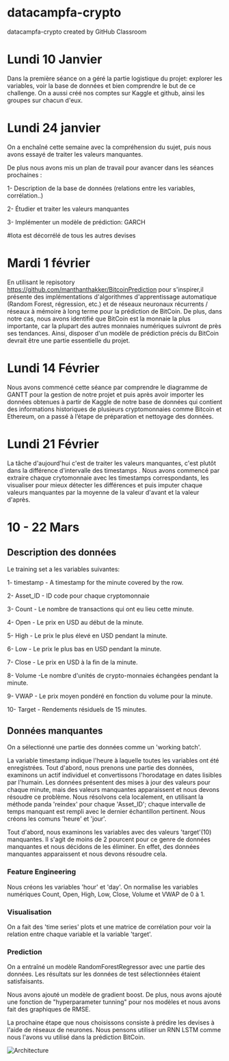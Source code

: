 # datacampfa-crypto
datacampfa-crypto created by GitHub Classroom

# Lundi 10 Janvier

Dans la première séance on a géré la partie logistique du projet: explorer les variables, voir la base de données et bien comprendre le but de ce challenge. 
On a aussi créé nos comptes sur Kaggle et github, ainsi les groupes sur chacun d'eux.

# Lundi 24 janvier
On a enchaîné cette semaine avec la compréhension du sujet, puis nous avons essayé de traiter les valeurs manquantes.

De plus nous avons mis un plan de travail pour avancer dans les séances prochaines :

1- Description de la base de données (relations entre les variables, corrélation..)

2- Étudier et traiter les valeurs manquantes

3- Implémenter un modèle de prédiction: GARCH

#Iota est décorrélé de tous les autres devises

# Mardi  1 février 

En utilisant le repisotory https://github.com/manthanthakker/BitcoinPrediction pour s'inspirer,il présente des implémentations d'algorithmes d'apprentissage automatique (Random Forest, régression, etc.) et de réseaux neuronaux récurrents / réseaux à mémoire à long terme pour la prédiction de BitCoin. De plus, dans notre cas, nous avons identifié que BitCoin est la monnaie la plus importante, car la plupart des autres monnaies numériques suivront de près ses tendances. Ainsi, disposer d'un modèle de prédiction précis du BitCoin devrait être une partie essentielle du projet.


# Lundi 14 Février 
Nous avons commencé cette séance par comprendre le diagramme de GANTT pour la gestion de notre projet et puis après avoir importer les données obtenues à partir de Kaggle de notre base de données qui contient des informations historiques de plusieurs cryptomonnaies comme Bitcoin et Ethereum, on a passé à l’étape de préparation et nettoyage des données.


# Lundi 21 Février 
La tâche d'aujourd'hui c'est de traiter les valeurs manquantes, c'est plutôt dans la différence d'intervalle des timestamps . 
Nous avons commencé par extraire chaque crytomonnaie avec les timestamps correspondants, les visualiser pour mieux détecter les différences et puis imputer chaque valeurs manquantes par la moyenne de la valeur d'avant et la valeur d'après.



# 10 - 22 Mars


## Description des données

Le training set a les variables suivantes:

1- timestamp - A timestamp for the minute covered by the row.

2- Asset_ID - ID code pour chaque cryptomonnaie

3- Count - Le nombre de transactions qui ont eu lieu cette minute.

4- Open - Le prix en USD au début de la minute.

5- High - Le prix le plus élevé en USD pendant la minute.

6- Low -  Le prix le plus bas en USD pendant la minute.

7- Close - Le prix en USD à la fin de la minute.

8- Volume -Le nombre d'unités de crypto-monnaies échangées pendant la minute.

9- VWAP - Le prix moyen pondéré en fonction du volume pour la minute.

10- Target - Rendements résiduels de 15 minutes.


## Données manquantes

On a sélectionné une partie des données comme un 'working batch'. 

La variable timestamp indique l'heure à laquelle toutes les variables ont été enregistrées. Tout d'abord, nous prenons une partie des données, examinons un actif individuel et convertissons l'horodatage en dates lisibles par l'humain.  Les données présentent des mises à jour des valeurs pour chaque minute, mais des valeurs manquantes apparaissent et nous devons résoudre ce problème. Nous résolvons cela localement, en utilisant la méthode panda 'reindex' pour chaque 'Asset_ID';  chaque intervalle de temps manquant est rempli avec le dernier échantillon pertinent. Nous créons les comuns 'heure' et 'jour'.


Tout d'abord, nous examinons les variables avec des valeurs 'target'(10) manquantes. Il s'agit de moins de 2 pourcent pour ce genre de données manquantes et nous décidons de les éliminer. En effet, des données manquantes apparaissent et nous devons résoudre cela.

### Feature Engineering 

Nous créons les variables 'hour' et 'day'. On normalise les variables numériques Count, Open, High, Low, Close, Volume et VWAP de 0 à 1.

### Visualisation

On a fait des 'time series' plots et une matrice de corrélation pour voir la relation entre chaque variable et la variable 'target'.

### Prediction

On a entraîné un modèle RandomForestRegressor avec une partie des données. Les résultats sur les données de test sélectionnées étaient satisfaisants.



Nous avons ajouté un modèle de gradient boost. De plus, nous avons ajouté une fonction de "hyperparameter tunning" pour nos modèles et nous avons fait des graphiques de RMSE.

La prochaine étape que nous choisissons consiste à prédire les devises à l'aide de réseaux de neurones. Nous pensons utiliser un RNN LSTM comme nous l'avons vu utilisé dans la prédiction BitCoin.


![Architecture](https://user-images.githubusercontent.com/44533474/163689477-a7570a43-e69c-4510-8f62-2b802ae68327.png)

